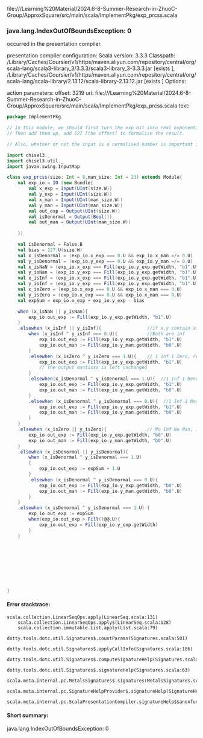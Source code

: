 file://<HOME>/Learning%20Material/2024.6-8-Summer-Research-in-ZhuoC-Group/ApproxSquare/src/main/scala/ImplementPkg/exp_prcss.scala
### java.lang.IndexOutOfBoundsException: 0

occurred in the presentation compiler.

presentation compiler configuration:
Scala version: 3.3.3
Classpath:
<HOME>/Library/Caches/Coursier/v1/https/maven.aliyun.com/repository/central/org/scala-lang/scala3-library_3/3.3.3/scala3-library_3-3.3.3.jar [exists ], <HOME>/Library/Caches/Coursier/v1/https/maven.aliyun.com/repository/central/org/scala-lang/scala-library/2.13.12/scala-library-2.13.12.jar [exists ]
Options:



action parameters:
offset: 3219
uri: file://<HOME>/Learning%20Material/2024.6-8-Summer-Research-in-ZhuoC-Group/ApproxSquare/src/main/scala/ImplementPkg/exp_prcss.scala
text:
```scala
package ImplementPkg

// In this module, we should first turn the exp bit into real exponential
// Then add them up, add 127 [the offset] to formalize the result.

// Also, whether or not the input is a normalised number is important in this module.

import chisel3._
import chisel3.util._
import javax.swing.InputMap

class exp_prcss(size: Int = 8,man_size: Int = 23) extends Module{
	val exp_io = IO (new Bundle{
		val x_exp = Input(UInt(size.W))
		val y_exp = Input(UInt(size.W))
		val x_man = Input(UInt(man_size.W))
		val y_man = Input(UInt(man_size.W))
		val out_exp = Output(UInt(size.W))
		val isDenormal = Output(Bool())
		val out_man = Output(UInt(man_size.W))
		
	})

	val isDenormal = False.B
	val bias = 127.U(size.W)
	val x_isDenormal = (exp_io.x_exp === 0.U && exp_io.x_man =/= 0.U)
	val y_isDenormal = (exp_io.y_exp === 0.U && exp_io.y_man =/= 0.U)
	val x_isNaN = (exp_io.x_exp === Fill(exp_io.y_exp.getWidth, "b1".U) && exp_io.x_man =/= 0.U)
	val y_isNan = (exp_io.y_exp === Fill(exp_io.y_exp.getWidth, "b1".U) && exp_io.y_man =/= 0.U)
	val x_isInf = (exp_io.x_exp === Fill(exp_io.y_exp.getWidth, "b1".U) && exp_io.x_man === 0.U)
	val y_isInf = (exp_io.y_exp === Fill(exp_io.y_exp.getWidth, "b1".U) && exp_io.y_man === 0.U)
	val x_isZero = (exp_io.x_exp === 0.U && exp_io.x_man === 0.U)
	val y_isZero = (exp_io.x_exp === 0.U && exp_io.x_man === 0.U)
	val expSum = exp_io.x_exp + exp_io.y_exp - bias

	when (x_isNaN || y_isNan){
		exp_io.out_exp := Fill(exp_io.y_exp.getWidth, "b1".U)
	}
	.elsewhen (x_isInf || y_isInf){					//if x,y contain at least one Infinite number
		when (x_isInf ^ y_isInf === 0.U){			//Both are inf
			exp_io.out_exp := Fill(exp_io.y_exp.getWidth, "b1".U)
			exp_io.out_man := Fill(exp_io.y_man.getWidth, "b0".U)
		}
		.elsewhen (x_isZero ^ y_isZero === 1.U){	// 1 inf 1 Zero, result is Nan
			exp_io.out_exp := Fill(exp_io.y_exp.getWidth, "b1".U)
			// the output mantissa is left unchanged
		}								
		.elsewhen(x_isDenormal ^ y_isDenormal === 1.U){  //1 Inf 1 Denormal, result is Inf
			exp_io.out_exp := Fill(exp_io.y_exp.getWidth, "b1".U)
			exp_io.out_man := Fill(exp_io.y_man.getWidth, "b0".U)
		}
		.elsewhen (x_isDenormal ^ y_isDenormal === 0.U){  //1 Inf 1 Normal, result is Inf
			exp_io.out_exp := Fill(exp_io.y_exp.getWidth, "b1".U)
			exp_io.out_man := Fill(exp_io.y_man.getWidth, "b0".U)
		} 
	}
	.elsewhen (x_isZero || y_isZero){				// No Inf No Nan, if contains at least one zero, the result is zero
		exp_io.out_exp := Fill(exp_io.y_exp.getWidth, "b0".U)
		exp_io.out_man := Fill(exp_io.y_man.getWidth, "b0".U)
	}	
	.elsewhen (x_isDenormal || y_isDenormal){							//No Inf, NaN or Zero, if contains at least one Denormal.
		when (x_isDenormal ^ y_isDenormal === 1.U)						//Only one denormal, the result is expsum + 1
		{
			exp_io.out_exp := expSum + 1.U
		}
		.elsewhen (x_isDenormal ^ y_isDenormal === 0.U){				//Two denormal, the result is 0
			exp_io.out_exp := Fill(exp_io.y_exp.getWidth, "b0".U)
			exp_io.out_man := Fill(exp_io.y_man.getWidth, "b0".U)
		}
	}
	.elsewhen (x_isDenormal ^ y_isDenormal === 1.U) {					// No denormal and the denormal number is even, so there are two normal number
		exp_io.out_exp := expSum
		when(exp_io.out_exp > Fill()@@.U){
			exp_io.out_exp = Fill(exp_io.y_exp.getWidth)
		}
	}

									
	

	
	


	
}  

```



#### Error stacktrace:

```
scala.collection.LinearSeqOps.apply(LinearSeq.scala:131)
	scala.collection.LinearSeqOps.apply$(LinearSeq.scala:128)
	scala.collection.immutable.List.apply(List.scala:79)
	dotty.tools.dotc.util.Signatures$.countParams(Signatures.scala:501)
	dotty.tools.dotc.util.Signatures$.applyCallInfo(Signatures.scala:186)
	dotty.tools.dotc.util.Signatures$.computeSignatureHelp(Signatures.scala:94)
	dotty.tools.dotc.util.Signatures$.signatureHelp(Signatures.scala:63)
	scala.meta.internal.pc.MetalsSignatures$.signatures(MetalsSignatures.scala:17)
	scala.meta.internal.pc.SignatureHelpProvider$.signatureHelp(SignatureHelpProvider.scala:51)
	scala.meta.internal.pc.ScalaPresentationCompiler.signatureHelp$$anonfun$1(ScalaPresentationCompiler.scala:426)
```
#### Short summary: 

java.lang.IndexOutOfBoundsException: 0